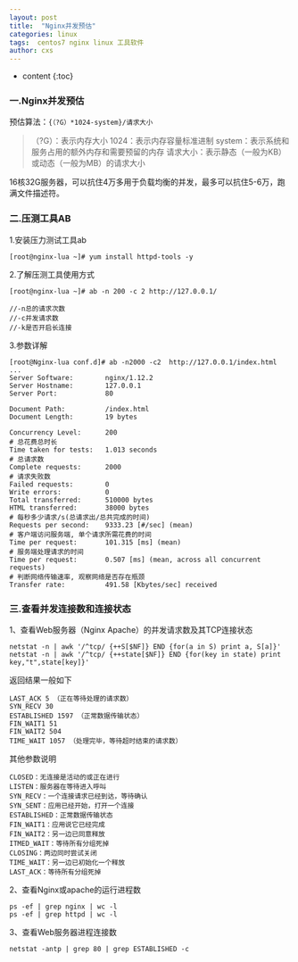 ```yaml
---
layout: post
title:  "Nginx并发预估"
categories: linux
tags:  centos7 nginx linux 工具软件  
author: cxs
---
```


* content
{:toc}

### 一.Nginx并发预估
预估算法：`{（?G）*1024-system}/请求大小`

> （?G）：表示内存大小
1024：表示内存容量标准进制
system：表示系统和服务占用的额外内存和需要预留的内存
请求大小：表示静态（一般为KB）或动态（一般为MB）的请求大小

16核32G服务器，可以抗住4万多用于负载均衡的并发，最多可以抗住5-6万，跑满文件描述符。

### 二.压测工具AB
1.安装压力测试工具ab
```
[root@nginx-lua ~]# yum install httpd-tools -y
```
2.了解压测工具使用方式
```
[root@nginx-lua ~]# ab -n 200 -c 2 http://127.0.0.1/

//-n总的请求次数
//-c并发请求数
//-k是否开启长连接
```
3.参数详解
```
[root@Nginx-lua conf.d]# ab -n2000 -c2  http://127.0.0.1/index.html
...
Server Software:        nginx/1.12.2
Server Hostname:        127.0.0.1
Server Port:            80

Document Path:          /index.html
Document Length:        19 bytes

Concurrency Level:      200
# 总花费总时长
Time taken for tests:   1.013 seconds
# 总请求数
Complete requests:      2000
# 请求失败数
Failed requests:        0
Write errors:           0
Total transferred:      510000 bytes
HTML transferred:       38000 bytes
# 每秒多少请求/s(总请求出/总共完成的时间)
Requests per second:    9333.23 [#/sec] (mean)
# 客户端访问服务端, 单个请求所需花费的时间
Time per request:       101.315 [ms] (mean)
# 服务端处理请求的时间
Time per request:       0.507 [ms] (mean, across all concurrent requests)
# 判断网络传输速率, 观察网络是否存在瓶颈
Transfer rate:          491.58 [Kbytes/sec] received
```
### 三.查看并发连接数和连接状态

1、查看Web服务器（Nginx Apache）的并发请求数及其TCP连接状态
```
netstat -n | awk '/^tcp/ {++S[$NF]} END {for(a in S) print a, S[a]}'
netstat -n | awk '/^tcp/ {++state[$NF]} END {for(key in state) print key,"t",state[key]}'
```
返回结果一般如下
```
LAST_ACK 5 （正在等待处理的请求数）
SYN_RECV 30
ESTABLISHED 1597 （正常数据传输状态）
FIN_WAIT1 51
FIN_WAIT2 504
TIME_WAIT 1057 （处理完毕，等待超时结束的请求数）
```
其他参数说明
```
CLOSED：无连接是活动的或正在进行
LISTEN：服务器在等待进入呼叫
SYN_RECV：一个连接请求已经到达，等待确认
SYN_SENT：应用已经开始，打开一个连接
ESTABLISHED：正常数据传输状态
FIN_WAIT1：应用说它已经完成
FIN_WAIT2：另一边已同意释放
ITMED_WAIT：等待所有分组死掉
CLOSING：两边同时尝试关闭
TIME_WAIT：另一边已初始化一个释放
LAST_ACK：等待所有分组死掉
```
2、查看Nginx或apache的运行进程数
```
ps -ef | grep nginx | wc -l
ps -ef | grep httpd | wc -l
```
3、查看Web服务器进程连接数
```
netstat -antp | grep 80 | grep ESTABLISHED -c
```
